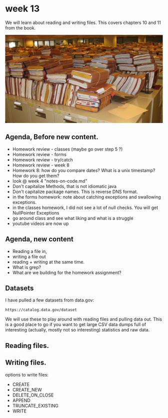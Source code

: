 # week 13

We will learn about reading and writing files. This covers chapters 10 and 11 from the book.

![Files](./files.jpg)

## Agenda, Before new content.

 - Homework review - classes (maybe go over step 5 ?)
 - Homework review - forms
 - Homework review - try/catch
 - Homework review - week 8
 - Homework 8: how do you compare dates? What is a unix timestamp? How do you get them?
 - look @ week 4 "notes-on-code.md"
 - Don't capitalize Methods, that is not idiomatic java
 - Don't capitalize package names. This is reverse DNS format.
 - in the forms homework: note about catching exceptions and swallowing exceptions. 
 - in the classes homework, I did not see a lot of null checks. You will get NullPointer Exceptions
 - go around class and see what liking and what is a struggle
 - youtube videos are now up


## Agenda, new content

 - Reading a file in,
 - writing a file out
 - reading + writing at the same time.
 - What is grep?
 - What are we building for the homework assignment?


## Datasets

I have pulled a few datasets from data.gov:

```
https://catalog.data.gov/dataset
```

We will use these to play around with reading files and pulling data out. This is a good place to go if you want to
get large CSV data dumps full of interesting (actually, mostly not so interesting) statistics and raw data.

## Reading files.

## Writing files.

options to write files:

 - CREATE
 - CREATE_NEW
 - DELETE_ON_CLOSE
 - APPEND
 - TRUNCATE_EXISTING
 - WRITE
